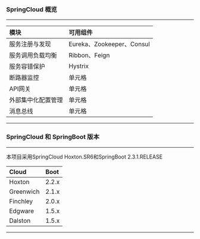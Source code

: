 ### SpringCloud 概览    

-----------------------
|  模块   | 可用组件  |
|  :----  | :----  |
| 服务注册与发现  | Eureka、Zookeeper、Consul |
| 服务调用负载均衡  | Ribbon、Feign |
| 服务容错保护  | Hystrix |
| 断路器监控  | 单元格 |
| API网关  | 单元格 |
| 外部集中化配置管理  | 单元格 |
| 消息总线  | 单元格 |
-------------------------
### SpringCloud 和 SpringBoot 版本
-----------------------
<p>本项目采用SpringCloud Hoxton.SR6和SpringBoot 2.3.1.RELEASE</p>

|  Cloud   | Boot  |
|  :----  | :----  |
| Hoxton  | 2.2.x |
| Greenwich  | 2.1.x |
| Finchley  | 2.0.x |
| Edgware  | 1.5.x |
| Dalston  | 1.5.x |
-------------------------